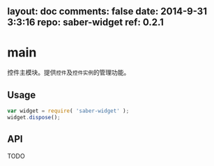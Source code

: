 layout: doc
comments: false
date: 2014-9-31 3:3:16
repo: saber-widget
ref: 0.2.1
---

# main

控件主模块。提供`控件`及`控件实例`的管理功能。


## Usage

``` javascript
var widget = require( 'saber-widget' );
widget.dispose();
```

## API

TODO


